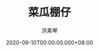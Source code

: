 ---
issue: 394
title: 菜瓜棚仔
author: 洪素琴
date: 2020-09-10T00:00:00.000+08:00
topic: 懷想
difficulty: 1
wikidata: Q131449194
wikidata_link: https://www.wikidata.org/wiki/Q131449194
author_wikidata_link: https://www.wikidata.org/wiki/Q131448479
author_wikidata: Q131448479
---